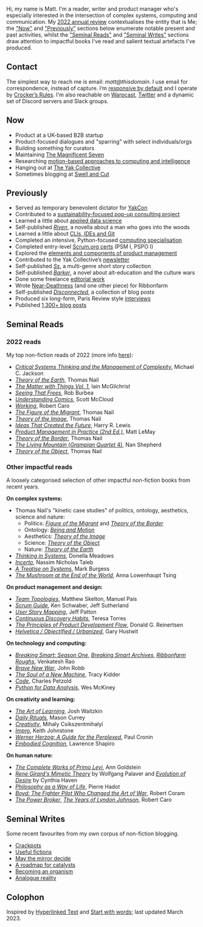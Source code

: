 Hi, my name is Matt. I'm a reader, writer and product manager who's especially interested in the intersection of complex systems, computing and communication. My [2022 annual review](https://swellandcut.com/sotw-2022) contextualises the entity that is Me; the ["Now"](https://www.msweet.net/#now) and ["Previously"](https://www.msweet.net/#previously) sections below enumerate notable present and past activities, whilst the ["Seminal Reads"](https://www.msweet.net/#seminal-reads) and ["Seminal Writes"](https://www.msweet.net/#seminal-writes) sections draw attention to impactful books I've read and salient textual artefacts I've produced.

## Contact

The simplest way to reach me is email: _matt@thisdomain_. I use email for correspondence, instead of capture. I’m [responsive by default](https://swellandcut.com/sotw-2022/#community) and I operate by [Crocker’s Rules](http://sl4.org/crocker.html). I'm also reachable on [Warpcast](https://www.farcaster.xyz/), [Twitter](https://twitter.com/Matthew_Sweet) and a dynamic set of Discord servers and Slack groups. 

## Now

- Product at a UK-based B2B startup
- Product-focused dialogues and "sparring" with select individuals/orgs
- Building something for curators
- Maintaining [The Magnificent Seven](https://buttondown.email/mag7)
- Researching [motion-based approaches to computing and intelligence](https://aeon.co/ideas/is-nature-continuous-or-discrete-how-the-atomist-error-was-born)
- Hanging out at [The Yak Collective](https://www.yakcollective.org/about)
- Sometimes blogging at [Swell and Cut](https://www.swellandcut.com/)

## Previously

- Served as temporary benevolent dictator for [YakCon](https://lu.ma/yakcon)
- Contributed to a [sustainability-focused pop-up consulting project](https://yakcollective.substack.com/p/calling-all-yaks-yak-collective-pop)
- Learned a little about [applied data science](https://www.coursera.org/specializations/data-science-python)
- Self-published [_Riven_](https://swellandcut.com/riven), a novella about a man who goes into the woods
- Learned a little about [CLIs, IDEs and Git](https://www.learnenough.com/courses)
- Completed an intensive, Python-focused [computing specialisation](https://www.coursera.org/specializations/computer-fundamentals)
- Completed entry-level [Scrum.org certs](https://www.scrum.org/professional-scrum-certifications) (PSM I, PSPO I)
- Explored the [elements and components of product management](https://swellandcut.com/ecpm)
- Contributed to the Yak Collective’s [newsletter](https://yakcollective.substack.com/)
- Self-published [_Ss_](https://swellandcut.com/ss), a multi-genre short story collection
- Self-published [_Barker_](https://swellandcut.com/barker), a novel about alt-education and the culture wars
- Done some freelance [editorial work](https://swellandcut.com/editorial)
- Wrote [Near-Deathness](https://www.ribbonfarm.com/2018/06/21/near-deathness/) (and one other piece) for Ribbonfarm
- Self-published [_Disconnected_](https://swellandcut.com/disconnected), a collection of blog posts
- Produced six long-form, Paris Review style [interviews](https://swellandcut.com/interviews)
- Published [1,300+ blog posts](https://swellandcut.com/archive)


## Seminal Reads

### 2022 reads

My top non-fiction reads of 2022 (more info [here](https://swellandcut.com/2023/01/17/sotw-2022/#read)):

- [_Critical Systems Thinking and the Management of Complexity_](https://www.wiley.com/en-gb/Critical+Systems+Thinking+and+the+Management+of+Complexity-p-9781119118398), Michael C. Jackson
- [_Theory of the Earth_](https://www.sup.org/books/title/?id=33107), Thomas Nail
- [_The Matter with Things Vol. 1_](https://channelmcgilchrist.com/the-matter-with-things-by-iain-mcgilchrist/), Iain McGilchrist
- [_Seeing That Frees_](http://seeingthatfrees.com/), Rob Burbea
- [_Understanding Comics_](https://en.wikipedia.org/wiki/Understanding_Comics), Scott McCloud
- [_Working_](https://www.robertcaro.com/the-books/working/), Robert Caro
- [_The Figure of the Migrant_](https://www.sup.org/books/title/?id=23425), Thomas Nail
- [_Theory of the Image_](https://global.oup.com/academic/product/theory-of-the-image-9780190050085?cc=us&lang=en&), Thomas Nail
- [_Ideas That Created the Future_](https://direct.mit.edu/books/book/5003/Ideas-That-Created-the-FutureClassic-Papers-of), Harry R. Lewis
- [_Product Management in Practice (2nd Ed.)_](https://www.oreilly.com/library/view/product-management-in/9781098119720/), Matt LeMay
- [_Theory of the Border_](https://global.oup.com/academic/product/theory-of-the-border-9780190618650?cc=us&lang=en&), Thomas Nail
- [_The Living Mountain_ (_Grampian Quartet_ 4)](https://en.wikipedia.org/wiki/Nan_Shepherd), Nan Shepherd
- [_Theory of the Object_](https://edinburghuniversitypress.com/book-theory-of-the-object.html), Thomas Nail


### Other impactful reads

A loosely categorised selection of other impactful non-fiction books from recent years.

__On complex systems:__

- Thomas Nail's "kinetic case studies" of politics, ontology, aesthetics, science and nature:
    - Politics: [_Figure of the Migrant_](https://www.sup.org/books/title/?id=23425) and [_Theory of the Border_](https://global.oup.com/academic/product/theory-of-the-border-9780190618650)
    - Ontology: [_Being and Motion_](https://global.oup.com/academic/product/being-and-motion-9780190908911)
    - Aesthetics: [_Theory of the Image_](https://global.oup.com/academic/product/theory-of-the-image-9780190050085)
    - Science: [_Theory of the Object_](https://edinburghuniversitypress.com/book-theory-of-the-object.html)
    - Nature: [_Theory of the Earth_](https://www.sup.org/books/title/?id=33107)
- [_Thinking in Systems_](https://www.chelseagreen.com/product/thinking-in-systems/), Donella Meadows
- [_Incerto_](https://www.fooledbyrandomness.com), Nassim Nicholas Taleb
- [_A Treatise on Systems_](http://markburgess.org/treatise.html), Mark Burgess
- [_The Mushroom at the End of the World_](https://press.princeton.edu/books/paperback/9780691220550/the-mushroom-at-the-end-of-the-world), Anna Lowenhaupt Tsing

__On product management and design:__

- [_Team Topologies_](https://teamtopologies.com/book), Matthew Skelton, Manuel Pais
- [_Scrum Guide_](https://scrumguides.org/scrum-guide.html), Ken Schwaber, Jeff Sutherland
- [_User Story Mapping_](https://www.jpattonassociates.com/story-mapping/), Jeff Patton
- [_Continuous Discovery Habits_](https://www.producttalk.org/2021/05/continuous-discovery-habits/), Teresa Torres
- [_The Principles of Product Development Flow_](https://www.amazon.co.uk/Principles-Product-Development-Flow-Generation/dp/1935401009), Donald G. Reinertsen
- [_Helvetica / Objectified / Urbanized_](https://www.hustwit.com/interviewsbook), Gary Hustwit

__On technology and computing:__

- [_Breaking Smart: Season One_](https://www.amazon.com/dp/B079Q77446), [_Breaking Smart Archives_](https://www.amazon.com/Breaking-Smart-Archives-Selected-Newsletters-ebook/dp/B088K7N3LD), [_Ribbonfarm Roughs_](https://www.amazon.com/gp/product/B078J691KZ), Venkatesh Rao
- [_Brave New War_](https://www.amazon.com/dp/0471780790?tag=ref=nosim/globalguerril-20), John Robb
- [_The Soul of a New Machine_](https://en.wikipedia.org/wiki/The_Soul_of_a_New_Machine), Tracy Kidder
- [_Code_](https://www.codehiddenlanguage.com), Charles Petzold
- [_Python for Data Analysis_](https://www.oreilly.com/library/view/python-for-data/9781449323592/), Wes McKiney

__On creativity and learning:__

- [_The Art of Learning_](https://www.joshwaitzkin.com/the-art-of-learning), Josh Waitzkin
- [_Daily Rituals_](https://www.masoncurrey.com/daily-rituals), Mason Currey
- [_Creativity_](https://www.harpercollins.com/products/creativity-mihaly-csikszentmihalyi?variant=32205941211170), Mihaly Csikszentmihalyi
- [_Impro_](https://www.amazon.co.uk/Impro-Performance-Books-Improvisation-Theatre/dp/0713687010), Keith Johnstone
- [_Werner Herzog: A Guide for the Perplexed_](https://us.macmillan.com/books/9780571259779/wernerherzogaguidefortheperplexed), Paul Cronin
- [_Embodied Cognition_](https://www.routledge.com/Embodied-Cognition/Shapiro/p/book/9781138746992), Lawrence Shapiro

__On human nature:__

- [_The Complete Works of Primo Levi_](https://www.penguin.co.uk/books/106486/the-complete-works-of-primo-levi-by-primo-levi/9780713999563), Ann Goldstein
- [_Rene Girard's Mimetic Theory_](https://mimetictheory.com/books/rene-girards-mimetic-theory/) by Wolfgang Palaver and [_Evolution of Desire_](https://msupress.org/9781611862836/evolution-of-desire/) by Cynthia Haven
- [_Philosophy as a Way of Life_](https://www.amazon.co.uk/Philosophy-Way-Life-Spiritual-Exercises/dp/0631180338), Pierre Hadot
- [_Boyd: The Fighter Pilot Who Changed the Art of War_](https://www.amazon.com/Boyd-Fighter-Pilot-Who-Changed/dp/0316796883), Robert Coram
- [_The Power Broker_](https://en.wikipedia.org/wiki/The_Power_Broker), [_The Years of Lyndon Johnson_](https://en.wikipedia.org/wiki/The_Years_of_Lyndon_Johnson), Robert Caro

## Seminal Writes

Some recent favourites from my own corpus of non-fiction blogging.

- [Crackpots](https://swellandcut.com/2022/11/19/crackpots/)
- [Useful fictions](https://swellandcut.com/2022/11/04/useful-fictions/)
- [May the mirror decide](https://swellandcut.com/2022/05/08/may-the-mirror-decide/)
- [A roadmap for catalysts](https://swellandcut.com/2022/01/02/a-roadmap-for-catalysts/)
- [Becoming an organism](https://swellandcut.com/2021/09/09/becoming-an-organism/)
- [Analogue reality](https://swellandcut.com/2021/03/14/analogue-reality/)

## Colophon

Inspired by [Hyperlinked Text](https://sjmulder.nl/en/textonly.html) and [Start with words](https://justinjackson.ca/words.html); last updated March 2023.
